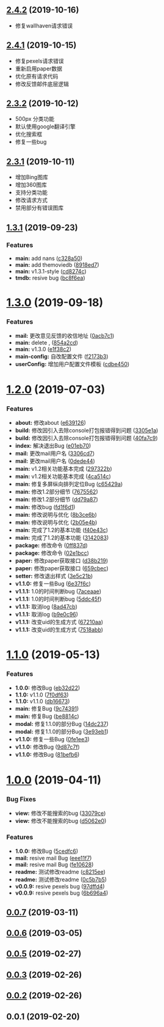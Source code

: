 ## [2.4.2](https://github.com/icai/Strawberry-Wallpaper/compare/v2.4.1...v2.4.2) (2019-10-16)

* 修复wallhaven请求错误

## [2.4.1](https://github.com/icai/Strawberry-Wallpaper/compare/v2.3.2...v2.4.1) (2019-10-15)

* 修复pexels请求错误
* 重新启用paper数据
* 优化原有请求代码
* 修改反馈邮件底层逻辑

## [2.3.2](https://github.com/icai/Strawberry-Wallpaper/compare/v2.3.1...v2.3.2) (2019-10-12)

* 500px 分类功能
* 默认使用google翻译引擎
* 优化搜索框
* 修复一些bug


## [2.3.1](https://github.com/icai/Strawberry-Wallpaper/compare/v1.3.1...v2.3.1) (2019-10-11)


* 增加Bing图库
* 增加360图库
* 支持分类功能
* 修改请求方式
* 禁用部分有错误图库
  


## [1.3.1](https://github.com/icai/Strawberry-Wallpaper/compare/v1.3.0...v1.3.1) (2019-09-23)




### Features

* **main:** add nans ([c328a50](https://github.com/icai/Strawberry-Wallpaper/commit/c328a50))
* **main:** add themoviedb ([8918ed7](https://github.com/icai/Strawberry-Wallpaper/commit/8918ed7))
* **main:** v1.3.1-style ([cd8274c](https://github.com/icai/Strawberry-Wallpaper/commit/cd8274c))
* **tmdb:** resive bug ([bc8f6ea](https://github.com/icai/Strawberry-Wallpaper/commit/bc8f6ea))



# [1.3.0](https://github.com/icai/Strawberry-Wallpaper/compare/v1.2.0...v1.3.0) (2019-09-18)


### Features

* **mail:** 更改意见反馈的收信地址 ([0acb7c1](https://github.com/icai/Strawberry-Wallpaper/commit/0acb7c1))
* **main:** delete , ([854a2cd](https://github.com/icai/Strawberry-Wallpaper/commit/854a2cd))
* **main:** v1.3.0 ([e1f38c2](https://github.com/icai/Strawberry-Wallpaper/commit/e1f38c2))
* **main-config:** 自改配置文件 ([f2173b3](https://github.com/icai/Strawberry-Wallpaper/commit/f2173b3))
* **userConfig:** 增加用户配置文件模板 ([cdbe450](https://github.com/icai/Strawberry-Wallpaper/commit/cdbe450))



# [1.2.0](https://github.com/icai/Strawberry-Wallpaper/compare/v1.1.0...v1.2.0) (2019-07-03)


### Features

* **about:** 修改about ([e639126](https://github.com/icai/Strawberry-Wallpaper/commit/e639126))
* **build:** 修改因引入去除console打包报错得到问题 ([3305e1a](https://github.com/icai/Strawberry-Wallpaper/commit/3305e1a))
* **build:** 修改因引入去除console打包报错得到问题 ([40fa7c9](https://github.com/icai/Strawberry-Wallpaper/commit/40fa7c9))
* **index:** 解决退出Bug ([e01eb70](https://github.com/icai/Strawberry-Wallpaper/commit/e01eb70))
* **mail:** 更改mail用户名 ([3306cd7](https://github.com/icai/Strawberry-Wallpaper/commit/3306cd7))
* **mail:** 更改mail用户名 ([0dede44](https://github.com/icai/Strawberry-Wallpaper/commit/0dede44))
* **main:** v1.2相关功能基本完成 ([297322b](https://github.com/icai/Strawberry-Wallpaper/commit/297322b))
* **main:** v1.2相关功能基本完成 ([4ca514c](https://github.com/icai/Strawberry-Wallpaper/commit/4ca514c))
* **main:** 修复多屏纵向排列定位Bug ([c65429a](https://github.com/icai/Strawberry-Wallpaper/commit/c65429a))
* **main:** 修改1.2部分细节 ([7675562](https://github.com/icai/Strawberry-Wallpaper/commit/7675562))
* **main:** 修改1.2部分细节 ([dd79a87](https://github.com/icai/Strawberry-Wallpaper/commit/dd79a87))
* **main:** 修改bug ([fd1f6d1](https://github.com/icai/Strawberry-Wallpaper/commit/fd1f6d1))
* **main:** 修改说明与优化 ([8b3ce6b](https://github.com/icai/Strawberry-Wallpaper/commit/8b3ce6b))
* **main:** 修改说明与优化 ([2b05e4b](https://github.com/icai/Strawberry-Wallpaper/commit/2b05e4b))
* **main:** 完成了1.2的基本功能 ([f40e43c](https://github.com/icai/Strawberry-Wallpaper/commit/f40e43c))
* **main:** 完成了1.2的基本功能 ([3142083](https://github.com/icai/Strawberry-Wallpaper/commit/3142083))
* **package:** 修改命令 ([0ff837d](https://github.com/icai/Strawberry-Wallpaper/commit/0ff837d))
* **package:** 修改命令 ([02e1bcc](https://github.com/icai/Strawberry-Wallpaper/commit/02e1bcc))
* **paper:** 修改paper获取接口 ([d38b219](https://github.com/icai/Strawberry-Wallpaper/commit/d38b219))
* **paper:** 修改paper获取接口 ([659cbec](https://github.com/icai/Strawberry-Wallpaper/commit/659cbec))
* **setter:** 修改退出样式 ([3e5c21b](https://github.com/icai/Strawberry-Wallpaper/commit/3e5c21b))
* **v1.1.0:** 修复一些Bug ([6e37f6c](https://github.com/icai/Strawberry-Wallpaper/commit/6e37f6c))
* **v1.1.1:** 1.0的时间判断bug ([7aceaae](https://github.com/icai/Strawberry-Wallpaper/commit/7aceaae))
* **v1.1.1:** 1.0的时间判断bug ([5ddc45f](https://github.com/icai/Strawberry-Wallpaper/commit/5ddc45f))
* **v1.1.1:** 取消log ([8ad47cb](https://github.com/icai/Strawberry-Wallpaper/commit/8ad47cb))
* **v1.1.1:** 取消log ([b9e0c96](https://github.com/icai/Strawberry-Wallpaper/commit/b9e0c96))
* **v1.1.1:** 改变uid的生成方式 ([67210aa](https://github.com/icai/Strawberry-Wallpaper/commit/67210aa))
* **v1.1.1:** 改变uid的生成方式 ([7518abb](https://github.com/icai/Strawberry-Wallpaper/commit/7518abb))



# [1.1.0](https://github.com/icai/Strawberry-Wallpaper/compare/v1.0.0...v1.1.0) (2019-05-13)


### Features

* **1.0.0:** 修改Bug ([eb32d22](https://github.com/icai/Strawberry-Wallpaper/commit/eb32d22))
* **1.1.0:** v1.1.0 ([7f0df63](https://github.com/icai/Strawberry-Wallpaper/commit/7f0df63))
* **1.1.0:** v1.1.0 ([db16673](https://github.com/icai/Strawberry-Wallpaper/commit/db16673))
* **main:** 修复Bug ([9c74391](https://github.com/icai/Strawberry-Wallpaper/commit/9c74391))
* **main:** 修复Bug ([be8814c](https://github.com/icai/Strawberry-Wallpaper/commit/be8814c))
* **modal:** 修复1.1.0的部分Bug ([14dc237](https://github.com/icai/Strawberry-Wallpaper/commit/14dc237))
* **modal:** 修复1.1.0的部分Bug ([3e93eb1](https://github.com/icai/Strawberry-Wallpaper/commit/3e93eb1))
* **v1.1.0:** 修复一些Bug ([0fe1ee3](https://github.com/icai/Strawberry-Wallpaper/commit/0fe1ee3))
* **v1.1.0:** 修改Bug ([9d87c7f](https://github.com/icai/Strawberry-Wallpaper/commit/9d87c7f))
* **v1.1.0:** 修改Bug ([81befb6](https://github.com/icai/Strawberry-Wallpaper/commit/81befb6))



# [1.0.0](https://github.com/icai/Strawberry-Wallpaper/compare/v0.0.7...v1.0.0) (2019-04-11)


### Bug Fixes

* **view:** 修改不能搜索的bug ([33079ce](https://github.com/icai/Strawberry-Wallpaper/commit/33079ce))
* **view:** 修改不能搜索的bug ([d5062e0](https://github.com/icai/Strawberry-Wallpaper/commit/d5062e0))


### Features

* **1.0.0:** 修改Bug ([5cedfc6](https://github.com/icai/Strawberry-Wallpaper/commit/5cedfc6))
* **mail:** resive mail Bug ([eee11f7](https://github.com/icai/Strawberry-Wallpaper/commit/eee11f7))
* **mail:** resive mail Bug ([fe10628](https://github.com/icai/Strawberry-Wallpaper/commit/fe10628))
* **readme:** 测试修改readme ([c8215ee](https://github.com/icai/Strawberry-Wallpaper/commit/c8215ee))
* **readme:** 测试修改readme ([0c5b7b5](https://github.com/icai/Strawberry-Wallpaper/commit/0c5b7b5))
* **v0.0.9:** resive pexels bug ([97dffd4](https://github.com/icai/Strawberry-Wallpaper/commit/97dffd4))
* **v0.0.9:** resive pexels bug ([6b696a4](https://github.com/icai/Strawberry-Wallpaper/commit/6b696a4))



## [0.0.7](https://github.com/icai/Strawberry-Wallpaper/compare/v0.0.6...v0.0.7) (2019-03-11)



## [0.0.6](https://github.com/icai/Strawberry-Wallpaper/compare/v0.0.5...v0.0.6) (2019-03-05)



## [0.0.5](https://github.com/icai/Strawberry-Wallpaper/compare/v0.0.4...v0.0.5) (2019-02-27)



## [0.0.3](https://github.com/icai/Strawberry-Wallpaper/compare/v0.0.2...v0.0.3) (2019-02-26)



## [0.0.2](https://github.com/icai/Strawberry-Wallpaper/compare/0.0.1...v0.0.2) (2019-02-26)



## 0.0.1 (2019-02-20)



